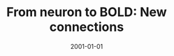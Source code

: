 ---
title: "From neuron to BOLD: New connections"
date: 2001-01-01
authors_string: Peter Bandettini, L. Ungerleider
authors:
   - Peter Bandettini
   - L. Ungerleider
author_ids:
   - peter_bandettini
journal: 'Nature Neuroscience'
volume: 4
issue: 
pages: 864-866
book_title: ''
publisher: ''
abstract: ""
project_id: 
paper_url: 
doi: 
data_loc: ''
code_loc: ''
file: '/assets/publications//assets/publications/'
file_name: '/assets/publications/'
type: journal_article
pub_str: ' (2001) Nature Neuroscience 4: 864-866'
layout: publication 
---